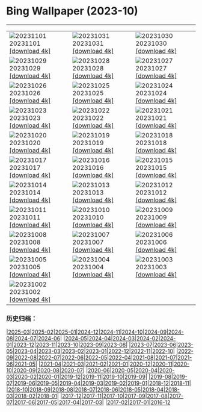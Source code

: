 # Bing Wallpaper (2023-10)
**************

<table><tr><td><img class="wallpaper" src="https://www.bing.com/th?id=OHR.HautBarr_IT-IT9951330243_1920x1080.jpg" alt="20231101"> 20231101 <a href="https://www.bing.com/th?id=OHR.HautBarr_IT-IT9951330243_UHD.jpg">[download 4k]</a></td><td><img class="wallpaper" src="https://www.bing.com/th?id=OHR.HalloweenPorchAI_IT-IT0209206965_1920x1080.jpg" alt="20231031"> 20231031 <a href="https://www.bing.com/th?id=OHR.HalloweenPorchAI_IT-IT0209206965_UHD.jpg">[download 4k]</a></td><td><img class="wallpaper" src="https://www.bing.com/th?id=OHR.AutumnRaven_IT-IT0004951220_1920x1080.jpg" alt="20231030"> 20231030 <a href="https://www.bing.com/th?id=OHR.AutumnRaven_IT-IT0004951220_UHD.jpg">[download 4k]</a></td></tr><tr><td><img class="wallpaper" src="https://www.bing.com/th?id=OHR.LangheItaly_IT-IT0113842370_1920x1080.jpg" alt="20231029"> 20231029 <a href="https://www.bing.com/th?id=OHR.LangheItaly_IT-IT0113842370_UHD.jpg">[download 4k]</a></td><td><img class="wallpaper" src="https://www.bing.com/th?id=OHR.FiveWinds_IT-IT3588998900_1920x1080.jpg" alt="20231028"> 20231028 <a href="https://www.bing.com/th?id=OHR.FiveWinds_IT-IT3588998900_UHD.jpg">[download 4k]</a></td><td><img class="wallpaper" src="https://www.bing.com/th?id=OHR.OldBridgeSkye_IT-IT3352647362_1920x1080.jpg" alt="20231027"> 20231027 <a href="https://www.bing.com/th?id=OHR.OldBridgeSkye_IT-IT3352647362_UHD.jpg">[download 4k]</a></td></tr><tr><td><img class="wallpaper" src="https://www.bing.com/th?id=OHR.ViennaAutumn_IT-IT9164239542_1920x1080.jpg" alt="20231026"> 20231026 <a href="https://www.bing.com/th?id=OHR.ViennaAutumn_IT-IT9164239542_UHD.jpg">[download 4k]</a></td><td><img class="wallpaper" src="https://www.bing.com/th?id=OHR.GrandStaircase_IT-IT8917709693_1920x1080.jpg" alt="20231025"> 20231025 <a href="https://www.bing.com/th?id=OHR.GrandStaircase_IT-IT8917709693_UHD.jpg">[download 4k]</a></td><td><img class="wallpaper" src="https://www.bing.com/th?id=OHR.FuzerCastle_IT-IT9605113103_1920x1080.jpg" alt="20231024"> 20231024 <a href="https://www.bing.com/th?id=OHR.FuzerCastle_IT-IT9605113103_UHD.jpg">[download 4k]</a></td></tr><tr><td><img class="wallpaper" src="https://www.bing.com/th?id=OHR.SanGiorgioMaggiore_IT-IT9222946405_1920x1080.jpg" alt="20231023"> 20231023 <a href="https://www.bing.com/th?id=OHR.SanGiorgioMaggiore_IT-IT9222946405_UHD.jpg">[download 4k]</a></td><td><img class="wallpaper" src="https://www.bing.com/th?id=OHR.AstoriaBridge_IT-IT7575959627_1920x1080.jpg" alt="20231022"> 20231022 <a href="https://www.bing.com/th?id=OHR.AstoriaBridge_IT-IT7575959627_UHD.jpg">[download 4k]</a></td><td><img class="wallpaper" src="https://www.bing.com/th?id=OHR.PersepolisRelief_IT-IT7224171772_1920x1080.jpg" alt="20231021"> 20231021 <a href="https://www.bing.com/th?id=OHR.PersepolisRelief_IT-IT7224171772_UHD.jpg">[download 4k]</a></td></tr><tr><td><img class="wallpaper" src="https://www.bing.com/th?id=OHR.PygmySloth_IT-IT6815817585_1920x1080.jpg" alt="20231020"> 20231020 <a href="https://www.bing.com/th?id=OHR.PygmySloth_IT-IT6815817585_UHD.jpg">[download 4k]</a></td><td><img class="wallpaper" src="https://www.bing.com/th?id=OHR.WaterLilyVietnam_IT-IT8076028570_1920x1080.jpg" alt="20231019"> 20231019 <a href="https://www.bing.com/th?id=OHR.WaterLilyVietnam_IT-IT8076028570_UHD.jpg">[download 4k]</a></td><td><img class="wallpaper" src="https://www.bing.com/th?id=OHR.KodiakAlaska_IT-IT8488894073_1920x1080.jpg" alt="20231018"> 20231018 <a href="https://www.bing.com/th?id=OHR.KodiakAlaska_IT-IT8488894073_UHD.jpg">[download 4k]</a></td></tr><tr><td><img class="wallpaper" src="https://www.bing.com/th?id=OHR.SpreadsheetDay_IT-IT8741983462_1920x1080.jpg" alt="20231017"> 20231017 <a href="https://www.bing.com/th?id=OHR.SpreadsheetDay_IT-IT8741983462_UHD.jpg">[download 4k]</a></td><td><img class="wallpaper" src="https://www.bing.com/th?id=OHR.GoldenEnchantments_IT-IT9162658563_1920x1080.jpg" alt="20231016"> 20231016 <a href="https://www.bing.com/th?id=OHR.GoldenEnchantments_IT-IT9162658563_UHD.jpg">[download 4k]</a></td><td><img class="wallpaper" src="https://www.bing.com/th?id=OHR.AutumnHedgehog_IT-IT1498595438_1920x1080.jpg" alt="20231015"> 20231015 <a href="https://www.bing.com/th?id=OHR.AutumnHedgehog_IT-IT1498595438_UHD.jpg">[download 4k]</a></td></tr><tr><td><img class="wallpaper" src="https://www.bing.com/th?id=OHR.RingEclipse_IT-IT1853781586_1920x1080.jpg" alt="20231014"> 20231014 <a href="https://www.bing.com/th?id=OHR.RingEclipse_IT-IT1853781586_UHD.jpg">[download 4k]</a></td><td><img class="wallpaper" src="https://www.bing.com/th?id=OHR.PerugiaFountainEurochocolate_IT-IT7296572620_1920x1080.jpg" alt="20231013"> 20231013 <a href="https://www.bing.com/th?id=OHR.PerugiaFountainEurochocolate_IT-IT7296572620_UHD.jpg">[download 4k]</a></td><td><img class="wallpaper" src="https://www.bing.com/th?id=OHR.IdahoBarn_IT-IT0454477337_1920x1080.jpg" alt="20231012"> 20231012 <a href="https://www.bing.com/th?id=OHR.IdahoBarn_IT-IT0454477337_UHD.jpg">[download 4k]</a></td></tr><tr><td><img class="wallpaper" src="https://www.bing.com/th?id=OHR.JohnDayFossil_IT-IT9653915961_1920x1080.jpg" alt="20231011"> 20231011 <a href="https://www.bing.com/th?id=OHR.JohnDayFossil_IT-IT9653915961_UHD.jpg">[download 4k]</a></td><td><img class="wallpaper" src="https://www.bing.com/th?id=OHR.SoprisSunrise_IT-IT4925798707_1920x1080.jpg" alt="20231010"> 20231010 <a href="https://www.bing.com/th?id=OHR.SoprisSunrise_IT-IT4925798707_UHD.jpg">[download 4k]</a></td><td><img class="wallpaper" src="https://www.bing.com/th?id=OHR.FremontPetroglyph_IT-IT9013079131_1920x1080.jpg" alt="20231009"> 20231009 <a href="https://www.bing.com/th?id=OHR.FremontPetroglyph_IT-IT9013079131_UHD.jpg">[download 4k]</a></td></tr><tr><td><img class="wallpaper" src="https://www.bing.com/th?id=OHR.ItalyTriesteBarcolana_IT-IT2686315925_1920x1080.jpg" alt="20231008"> 20231008 <a href="https://www.bing.com/th?id=OHR.ItalyTriesteBarcolana_IT-IT2686315925_UHD.jpg">[download 4k]</a></td><td><img class="wallpaper" src="https://www.bing.com/th?id=OHR.GrizzlyFalls_IT-IT0353576964_1920x1080.jpg" alt="20231007"> 20231007 <a href="https://www.bing.com/th?id=OHR.GrizzlyFalls_IT-IT0353576964_UHD.jpg">[download 4k]</a></td><td><img class="wallpaper" src="https://www.bing.com/th?id=OHR.TaughannockFalls_IT-IT9282123928_1920x1080.jpg" alt="20231006"> 20231006 <a href="https://www.bing.com/th?id=OHR.TaughannockFalls_IT-IT9282123928_UHD.jpg">[download 4k]</a></td></tr><tr><td><img class="wallpaper" src="https://www.bing.com/th?id=OHR.GentooJump_IT-IT0819312209_1920x1080.jpg" alt="20231005"> 20231005 <a href="https://www.bing.com/th?id=OHR.GentooJump_IT-IT0819312209_UHD.jpg">[download 4k]</a></td><td><img class="wallpaper" src="https://www.bing.com/th?id=OHR.TarantulaNebula_IT-IT1696643757_1920x1080.jpg" alt="20231004"> 20231004 <a href="https://www.bing.com/th?id=OHR.TarantulaNebula_IT-IT1696643757_UHD.jpg">[download 4k]</a></td><td><img class="wallpaper" src="https://www.bing.com/th?id=OHR.WhitsundaySwirl_IT-IT2012760745_1920x1080.jpg" alt="20231003"> 20231003 <a href="https://www.bing.com/th?id=OHR.WhitsundaySwirl_IT-IT2012760745_UHD.jpg">[download 4k]</a></td></tr><tr><td><img class="wallpaper" src="https://www.bing.com/th?id=OHR.VuittonFoundation_IT-IT8425877700_1920x1080.jpg" alt="20231002"> 20231002 <a href="https://www.bing.com/th?id=OHR.VuittonFoundation_IT-IT8425877700_UHD.jpg">[download 4k]</a></td><td></td><td></td></tr></table>

### 历史归档：

|[2025-03](/../2025-03/2025-03.md)|[2025-02](/../2025-02/2025-02.md)|[2025-01](/../2025-01/2025-01.md)|[2024-12](/../2024-12/2024-12.md)|[2024-11](/../2024-11/2024-11.md)|[2024-10](/../2024-10/2024-10.md)|[2024-09](/../2024-09/2024-09.md)|[2024-08](/../2024-08/2024-08.md)|[2024-07](/../2024-07/2024-07.md)|[2024-06](/../2024-06/2024-06.md)|
|[2024-05](/../2024-05/2024-05.md)|[2024-04](/../2024-04/2024-04.md)|[2024-03](/../2024-03/2024-03.md)|[2024-02](/../2024-02/2024-02.md)|[2024-01](/../2024-01/2024-01.md)|[2023-12](/../2023-12/2023-12.md)|[2023-11](/../2023-11/2023-11.md)|[2023-10](/2023-10.md)|[2023-09](/../2023-09/2023-09.md)|[2023-08](/../2023-08/2023-08.md)|
|[2023-07](/../2023-07/2023-07.md)|[2023-06](/../2023-06/2023-06.md)|[2023-05](/../2023-05/2023-05.md)|[2023-04](/../2023-04/2023-04.md)|[2023-03](/../2023-03/2023-03.md)|[2023-02](/../2023-02/2023-02.md)|[2023-01](/../2023-01/2023-01.md)|[2022-12](/../2022-12/2022-12.md)|[2022-11](/../2022-11/2022-11.md)|[2022-10](/../2022-10/2022-10.md)|
|[2022-09](/../2022-09/2022-09.md)|[2022-08](/../2022-08/2022-08.md)|[2022-07](/../2022-07/2022-07.md)|[2022-06](/../2022-06/2022-06.md)|[2022-05](/../2022-05/2022-05.md)|[2022-04](/../2022-04/2022-04.md)|[2021-08](/../2021-08/2021-08.md)|[2021-07](/../2021-07/2021-07.md)|[2021-06](/../2021-06/2021-06.md)|[2021-05](/../2021-05/2021-05.md)|
|[2021-04](/../2021-04/2021-04.md)|[2021-03](/../2021-03/2021-03.md)|[2021-02](/../2021-02/2021-02.md)|[2021-01](/../2021-01/2021-01.md)|[2020-12](/../2020-12/2020-12.md)|[2020-11](/../2020-11/2020-11.md)|[2020-10](/../2020-10/2020-10.md)|[2020-09](/../2020-09/2020-09.md)|[2020-08](/../2020-08/2020-08.md)|[2020-07](/../2020-07/2020-07.md)|
|[2020-06](/../2020-06/2020-06.md)|[2020-05](/../2020-05/2020-05.md)|[2020-04](/../2020-04/2020-04.md)|[2020-03](/../2020-03/2020-03.md)|[2020-02](/../2020-02/2020-02.md)|[2020-01](/../2020-01/2020-01.md)|[2019-12](/../2019-12/2019-12.md)|[2019-11](/../2019-11/2019-11.md)|[2019-10](/../2019-10/2019-10.md)|[2019-09](/../2019-09/2019-09.md)|
|[2019-08](/../2019-08/2019-08.md)|[2019-07](/../2019-07/2019-07.md)|[2019-06](/../2019-06/2019-06.md)|[2019-05](/../2019-05/2019-05.md)|[2019-04](/../2019-04/2019-04.md)|[2019-03](/../2019-03/2019-03.md)|[2019-02](/../2019-02/2019-02.md)|[2019-01](/../2019-01/2019-01.md)|[2018-12](/../2018-12/2018-12.md)|[2018-11](/../2018-11/2018-11.md)|
|[2018-10](/../2018-10/2018-10.md)|[2018-09](/../2018-09/2018-09.md)|[2018-08](/../2018-08/2018-08.md)|[2018-07](/../2018-07/2018-07.md)|[2018-06](/../2018-06/2018-06.md)|[2018-05](/../2018-05/2018-05.md)|[2018-04](/../2018-04/2018-04.md)|[2018-03](/../2018-03/2018-03.md)|[2018-02](/../2018-02/2018-02.md)|[2018-01](/../2018-01/2018-01.md)|
|[2017-12](/../2017-12/2017-12.md)|[2017-11](/../2017-11/2017-11.md)|[2017-10](/../2017-10/2017-10.md)|[2017-09](/../2017-09/2017-09.md)|[2017-08](/../2017-08/2017-08.md)|[2017-07](/../2017-07/2017-07.md)|[2017-06](/../2017-06/2017-06.md)|[2017-05](/../2017-05/2017-05.md)|[2017-04](/../2017-04/2017-04.md)|[2017-03](/../2017-03/2017-03.md)|
|[2017-02](/../2017-02/2017-02.md)|[2017-01](/../2017-01/2017-01.md)|[2016-12](/../2016-12/2016-12.md)